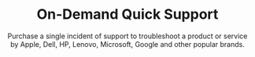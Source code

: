 ---
sort_key: 24
layout: "sku"
id: on-demand-quick-support-request
title: "On-Demand Quick Support"
heading: "On-Demand Quick Support"
subtitle: "Purchase a single incident of support to troubleshoot a product or service by Apple, Dell, HP, Lenovo, Microsoft, Google and other popular brands. "
category: "On-Demand Support"
category_description: "Technical support at on-demand rates."
features:
 - feature: "Provide one quick solution OR" - feature: "If it turns out to be more complex, provide a quote for an appropriate solution. If you go ahead with the quote you’ll only be charged for the recommended service."
price: "49.5"
unit: "request"
---